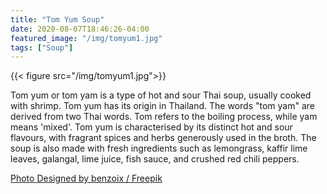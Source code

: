 ```yaml
---
title: "Tom Yum Soup"
date: 2020-08-07T18:46:26-04:00
featured_image: "/img/tomyum1.jpg"
tags: ["Soup"]
---
```


{{< figure src="/img/tomyum1.jpg">}}

Tom yum or tom yam is a type of hot and sour Thai soup, usually cooked with shrimp. Tom yum has its origin in Thailand. The words "tom yam" are derived from two Thai words. Tom refers to the boiling process, while yam means 'mixed'. Tom yum is characterised by its distinct hot and sour flavours, with fragrant spices and herbs generously used in the broth. The soup is also made with fresh ingredients such as lemongrass, kaffir lime leaves, galangal, lime juice, fish sauce, and crushed red chili peppers.

[Photo Designed by benzoix / Freepik](http://www.freepik.com)